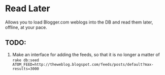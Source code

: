 Read Later
==========
Allows you to load Blogger.com weblogs into the DB and read them later, offline, at your pace.

TODO:
-----
1.  Make an interface for adding the feeds, so that it is no longer a matter of `rake db:seed ATOM_FEED=http://theweblog.blogspot.com/feeds/posts/default?max-results=3000`
